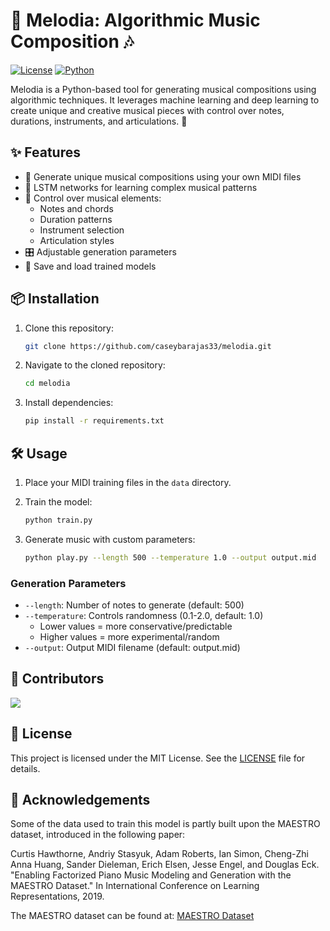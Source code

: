 # 🎵 Melodia: Algorithmic Music Composition 🎶

[![License](https://img.shields.io/badge/License-MIT-blue.svg)](https://opensource.org/licenses/MIT)
[![Python](https://img.shields.io/badge/Python-3.6%2B-blue.svg)](https://www.python.org/downloads/)

Melodia is a Python-based tool for generating musical compositions using algorithmic techniques. It leverages machine learning and deep learning to create unique and creative musical pieces with control over notes, durations, instruments, and articulations. 🎹

## ✨ Features

- 🎼 Generate unique musical compositions using your own MIDI files
- 🤖 LSTM networks for learning complex musical patterns
- 🎵 Control over musical elements:
  - Notes and chords
  - Duration patterns
  - Instrument selection
  - Articulation styles
- 🎛️ Adjustable generation parameters
- 💾 Save and load trained models

## 📦 Installation

1. Clone this repository:
    ```sh
    git clone https://github.com/caseybarajas33/melodia.git
    ```
2. Navigate to the cloned repository:
    ```sh
    cd melodia
    ```
3. Install dependencies:
    ```sh
    pip install -r requirements.txt
    ```

## 🛠️ Usage

1. Place your MIDI training files in the `data` directory.

2. Train the model:
    ```sh
    python train.py
    ```

3. Generate music with custom parameters:
    ```sh
    python play.py --length 500 --temperature 1.0 --output output.mid
    ```

### Generation Parameters

- `--length`: Number of notes to generate (default: 500)
- `--temperature`: Controls randomness (0.1-2.0, default: 1.0)
  - Lower values = more conservative/predictable
  - Higher values = more experimental/random
- `--output`: Output MIDI filename (default: output.mid)

## 👥 Contributors

<a href="https://github.com/caseybarajas33/melodia/graphs/contributors">
  <img src="https://contrib.rocks/image?repo=caseybarajas33/melodia" />
</a>

## 📄 License

This project is licensed under the MIT License. See the [LICENSE](LICENSE) file for details.

## 🙏 Acknowledgements

Some of the data used to train this model is partly built upon the MAESTRO dataset, introduced in the following paper:

Curtis Hawthorne, Andriy Stasyuk, Adam Roberts, Ian Simon, Cheng-Zhi Anna Huang, Sander Dieleman, Erich Elsen, Jesse Engel, and Douglas Eck. "Enabling Factorized Piano Music Modeling and Generation with the MAESTRO Dataset." In International Conference on Learning Representations, 2019.

The MAESTRO dataset can be found at: [MAESTRO Dataset](https://magenta.tensorflow.org/datasets/maestro)
